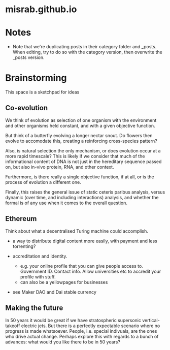 misrab.github.io
================


# Notes

- Note that we're duplicating posts in their category folder 
and _posts. When editing, try to do so with the category version, 
then overwrite the _posts version.




# Brainstorming

This space is a sketchpad for ideas


## Co-evolution

We think of evolution as selection of one organism with the environment and other organisms held constant, and with a given objective function.

But think of a butterfly evolving a longer nectar snout. Do flowers then evolve to accomodate this, creating a reinforcing cross-species pattern?

Also, is natural selection the only mechanism, or does evolution occur at a more rapid timescale? This is likely if we consider that much of the informational content of DNA is not just in the hereditary sequence passed on, but also in-vivo protein, RNA, and other context.

Furthermore, is there really a single objective function, if at all, or is the process of evolution a different one.

Finally, this raises the general issue of static ceteris paribus analysis, versus dynamic (over time, and including interactions) analysis, and whether the formal is of any use when it comes to the overall question.


## Ethereum

Think about what a decentralised Turing machine could accomplish.

- a way to distribute digital content more easily, with payment and less torrenting?

- accreditation and identity.
	* e.g. your online profile that you can give people access to. Government ID. Contact info. Allow universities etc to accredit your profile with stuff.
	* can also be a yellowpages for businesses

- see Maker DAO and Dai stable currency


## Making the future

In 50 years it would be great if we have stratospheric supersonic vertical-takeoff electric jets. But there is a perfectly expectable scenario where no progress is made whatsoever. People, i.e. special indivuals, are the ones who drive actual change. Perhaps explore this with regards to a bunch of advances: what would you like there to be in 50 years?




